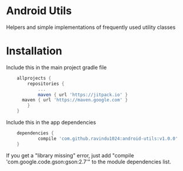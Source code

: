 # Android Utils
Helpers and simple implementations of frequently used utility classes

# Installation
Include this in the main project gradle file
```gradle
	allprojects {
		repositories {
			...
			maven { url 'https://jitpack.io' }
      maven { url 'https://maven.google.com' }
		}
	}
```
Include this in the app dependencies
```gradle
	dependencies {
	        compile 'com.github.ravindu1024:android-utils:v1.0.0'
	}

```

If you get a "library missing" error, just add "compile 'com.google.code.gson:gson:2.7'" to the module dependencies list.
